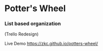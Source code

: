 # Potter's Wheel
### List based organization
(Trello Redesign)

Live Demo https://zkc.github.io/potters-wheel/
